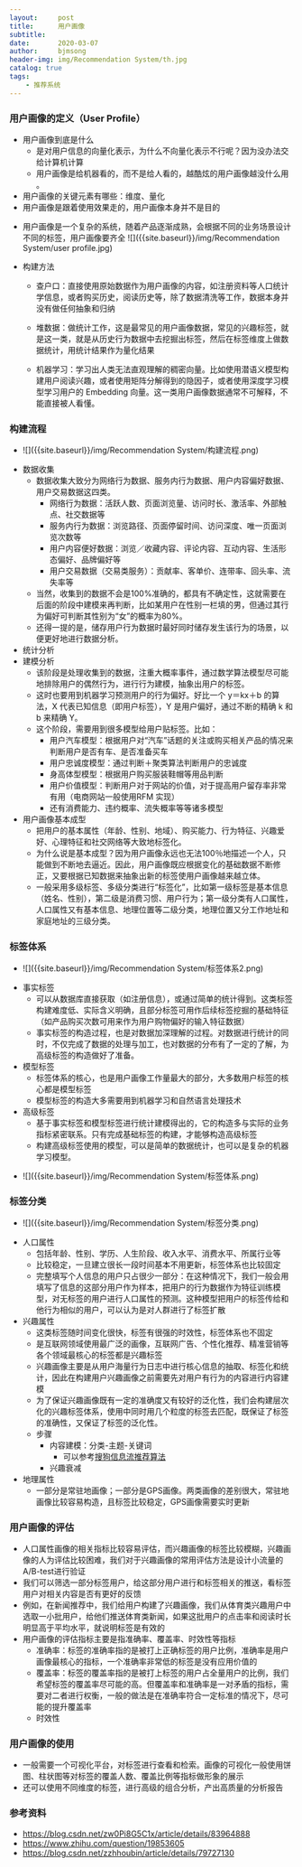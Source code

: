 ```yaml
---
layout:     post
title:      用户画像
subtitle:   
date:       2020-03-07
author:     bjmsong
header-img: img/Recommendation System/th.jpg
catalog: true
tags:
    - 推荐系统
---
```








### 

### 用户画像的定义（User Profile）

- 用户画像到底是什么
  - 是对用户信息的向量化表示，为什么不向量化表示不行呢？因为没办法交给计算机计算
  - 用户画像是给机器看的，而不是给人看的，越酷炫的用户画像越没什么用 。
- 用户画像的关键元素有哪些：维度、量化
- 用户画像是跟着使用效果走的，用户画像本身并不是目的

<ul> 
<li markdown="1"> 
用户画像是一个复杂的系统，随着产品逐渐成熟，会根据不同的业务场景设计不同的标签，用户画像要齐全
![]({{site.baseurl}}/img/Recommendation System/user profile.jpg) 
</li> 
</ul> 

- 构建方法
  - 查户口：直接使用原始数据作为用户画像的内容，如注册资料等人口统计学信息，或者购买历史，阅读历史等，除了数据清洗等工作，数据本身并没有做任何抽象和归纳
  - 堆数据：做统计工作，这是最常见的用户画像数据，常见的兴趣标签，就是这一类，就是从历史行为数据中去挖掘出标签，然后在标签维度上做数据统计，用统计结果作为量化结果

  - 机器学习：学习出人类无法直观理解的稠密向量。比如使用潜语义模型构建用户阅读兴趣，或者使用矩阵分解得到的隐因子，或者使用深度学习模型学习用户的 Embedding 向量。这一类用户画像数据通常不可解释，不能直接被人看懂。



### 构建流程

<ul> 
<li markdown="1"> 
![]({{site.baseurl}}/img/Recommendation System/构建流程.png) 
</li> 
</ul> 

- 数据收集
  - 数据收集大致分为网络行为数据、服务内行为数据、用户内容偏好数据、用户交易数据这四类。
    - 网络行为数据：活跃人数、页面浏览量、访问时长、激活率、外部触点、社交数据等
    - 服务内行为数据：浏览路径、页面停留时间、访问深度、唯一页面浏览次数等
    - 用户内容便好数据：浏览／收藏内容、评论内容、互动内容、生活形态偏好、品牌偏好等
    - 用户交易数据（交易类服务）：贡献率、客单价、连带率、回头率、流失率等
  - 当然，收集到的数据不会是100%准确的，都具有不确定性，这就需要在后面的阶段中建模来再判断，比如某用户在性别一栏填的男，但通过其行为偏好可判断其性别为“女”的概率为80%。
  - 还得一提的是，储存用户行为数据时最好同时储存发生该行为的场景，以便更好地进行数据分析。
- 统计分析
- 建模分析
  - 该阶段是处理收集到的数据，注重大概率事件，通过数学算法模型尽可能地排除用户的偶然行为，进行行为建模，抽象出用户的标签。
  - 这时也要用到机器学习预测用户的行为偏好。好比一个 y＝kx＋b 的算法，X 代表已知信息（即用户标签），Y 是用户偏好，通过不断的精确 k 和 b 来精确 Y。
  - 这个阶段，需要用到很多模型给用户贴标签。比如：
    - 用户汽车模型：根据用户对“汽车”话题的关注或购买相关产品的情况来判断用户是否有车、是否准备买车
    - 用户忠诚度模型：通过判断＋聚类算法判断用户的忠诚度
    - 身高体型模型：根据用户购买服装鞋帽等用品判断
    - 用户价值模型：判断用户对于网站的价值，对于提高用户留存率非常有用（电商网站一般使用RFM 实现）
    - 还有消费能力、违约概率、流失概率等等诸多模型
- 用户画像基本成型
  - 把用户的基本属性（年龄、性别、地域）、购买能力、行为特征、兴趣爱好、心理特征和社交网络等大致地标签化。
  - 为什么说是基本成型？因为用户画像永远也无法100％地描述一个人，只能做到不断地去逼近。因此，用户画像既应根据变化的基础数据不断修正，又要根据已知数据来抽象出新的标签使用户画像越来越立体。
  - 一般采用多级标签、多级分类进行“标签化”，比如第一级标签是基本信息（姓名、性别），第二级是消费习惯、用户行为；第一级分类有人口属性，人口属性又有基本信息、地理位置等二级分类，地理位置又分工作地址和家庭地址的三级分类。



### 标签体系

<ul> 
<li markdown="1"> 
![]({{site.baseurl}}/img/Recommendation System/标签体系2.png) 
</li> 
</ul> 

- 事实标签
  - 可以从数据库直接获取（如注册信息），或通过简单的统计得到。这类标签构建难度低、实际含义明确，且部分标签可用作后续标签挖掘的基础特征（如产品购买次数可用来作为用户购物偏好的输入特征数据）
  - 事实标签的构造过程，也是对数据加深理解的过程。对数据进行统计的同时，不仅完成了数据的处理与加工，也对数据的分布有了一定的了解，为高级标签的构造做好了准备。
- 模型标签
  - 标签体系的核心，也是用户画像工作量最大的部分，大多数用户标签的核心都是模型标签
  - 模型标签的构造大多需要用到机器学习和自然语言处理技术
- 高级标签
  - 基于事实标签和模型标签进行统计建模得出的，它的构造多与实际的业务指标紧密联系。只有完成基础标签的构建，才能够构造高级标签
  - 构建高级标签使用的模型，可以是简单的数据统计，也可以是复杂的机器学习模型。

<ul> 
<li markdown="1"> 
![]({{site.baseurl}}/img/Recommendation System/标签体系.png) 
</li> 
</ul> 



### 标签分类

<ul> 
<li markdown="1"> 
![]({{site.baseurl}}/img/Recommendation System/标签分类.png) 
</li> 
</ul> 

- 人口属性
  - 包括年龄、性别、学历、人生阶段、收入水平、消费水平、所属行业等
  - 比较稳定，一旦建立很长一段时间基本不用更新，标签体系也比较固定
  - 完整填写个人信息的用户只占很少一部分：在这种情况下，我们一般会用填写了信息的这部分用户作为样本，把用户的行为数据作为特征训练模型，对无标签的用户进行人口属性的预测。这种模型把用户的标签传给和他行为相似的用户，可以认为是对人群进行了标签扩散
- 兴趣属性
  - 这类标签随时间变化很快，标签有很强的时效性，标签体系也不固定
  - 是互联网领域使用最广泛的画像，互联网广告、个性化推荐、精准营销等各个领域最核心的标签都是兴趣标签
  - 兴趣画像主要是从用户海量行为日志中进行核心信息的抽取、标签化和统计，因此在构建用户兴趣画像之前需要先对用户有行为的内容进行内容建模
  - 为了保证兴趣画像既有一定的准确度又有较好的泛化性，我们会构建层次化的兴趣标签体系，使用中同时用几个粒度的标签去匹配，既保证了标签的准确性，又保证了标签的泛化性。
  - 步骤
    - 内容建模：分类-主题-关键词
      - 可以参考[搜狗信息流推荐算法](https://mp.weixin.qq.com/s?__biz=MzU1NTMyOTI4Mw==&mid=2247485411&idx=1&sn=3ac29da8b7a81869bd33679531e2cfe3&chksm=fbd4b58fcca33c998652a1e1a84b4dee7b825df919e1c68702938ee24728121617ac30f85878&mpshare=1&scene=1&srcid=10137y0qfdo7yfSR0VavHvEb#rd)
    - 兴趣衰减
- 地理属性
  - 一部分是常驻地画像；一部分是GPS画像。两类画像的差别很大，常驻地画像比较容易构造，且标签比较稳定，GPS画像需要实时更新



### 用户画像的评估

- 人口属性画像的相关指标比较容易评估，而兴趣画像的标签比较模糊，兴趣画像的人为评估比较困难，我们对于兴趣画像的常用评估方法是设计小流量的A/B-test进行验证
- 我们可以筛选一部分标签用户，给这部分用户进行和标签相关的推送，看标签用户对相关内容是否有更好的反馈
- 例如，在新闻推荐中，我们给用户构建了兴趣画像，我们从体育类兴趣用户中选取一小批用户，给他们推送体育类新闻，如果这批用户的点击率和阅读时长明显高于平均水平，就说明标签是有效的
- 用户画像的评估指标主要是指准确率、覆盖率、时效性等指标
  - 准确率：标签的准确率指的是被打上正确标签的用户比例，准确率是用户画像最核心的指标，一个准确率非常低的标签是没有应用价值的
  - 覆盖率：标签的覆盖率指的是被打上标签的用户占全量用户的比例，我们希望标签的覆盖率尽可能的高。但覆盖率和准确率是一对矛盾的指标，需要对二者进行权衡，一般的做法是在准确率符合一定标准的情况下，尽可能的提升覆盖率
  - 时效性



### 用户画像的使用

- 一般需要一个可视化平台，对标签进行查看和检索。画像的可视化一般使用饼图、柱状图等对标签的覆盖人数、覆盖比例等指标做形象的展示
- 还可以使用不同维度的标签，进行高级的组合分析，产出高质量的分析报告



### 参考资料

- https://blog.csdn.net/zw0Pi8G5C1x/article/details/83964888
- https://www.zhihu.com/question/19853605
- https://blog.csdn.net/zzhhoubin/article/details/79727130

